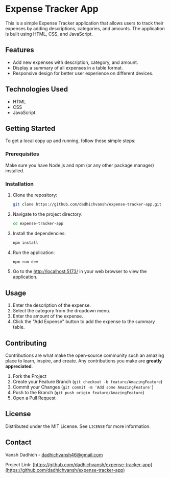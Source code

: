 # Expense Tracker App

This is a simple Expense Tracker application that allows users to track their expenses by adding descriptions, categories, and amounts. The application is built using HTML, CSS, and JavaScript.

## Features

- Add new expenses with description, category, and amount.
- Display a summary of all expenses in a table format.
- Responsive design for better user experience on different devices.

## Technologies Used

- HTML
- CSS
- JavaScript

## Getting Started

To get a local copy up and running, follow these simple steps:

### Prerequisites

Make sure you have Node.js and npm (or any other package manager) installed.

### Installation

1. Clone the repository:
    ```sh
    git clone https://github.com/dadhichvansh/expense-tracker-app.git
    ```
2. Navigate to the project directory:
    ```sh
    cd expense-tracker-app
    ```
3. Install the dependencies:
    ```sh
    npm install
    ```
4. Run the application:
    ```sh
    npm run dev
    ```
5. Go to the [http://localhost:5173/](http://localhost:5173/) in your web browser to view the application.

## Usage

1. Enter the description of the expense.
2. Select the category from the dropdown menu.
3. Enter the amount of the expense.
4. Click the "Add Expense" button to add the expense to the summary table.

## Contributing

Contributions are what make the open-source community such an amazing place to learn, inspire, and create. Any contributions you make are **greatly appreciated**.

1. Fork the Project
2. Create your Feature Branch (`git checkout -b feature/AmazingFeature`)
3. Commit your Changes (`git commit -m 'Add some AmazingFeature'`)
4. Push to the Branch (`git push origin feature/AmazingFeature`)
5. Open a Pull Request

## License

Distributed under the MIT License. See `LICENSE` for more information.

## Contact

Vansh Dadhich - [dadhichvansh46@gmail.com](mailto:dadhichvansh46@gmail.com)

Project Link: [https://github.com/dadhichvansh/expense-tracker-app](https://github.com/dadhichvansh/expense-tracker-app)
